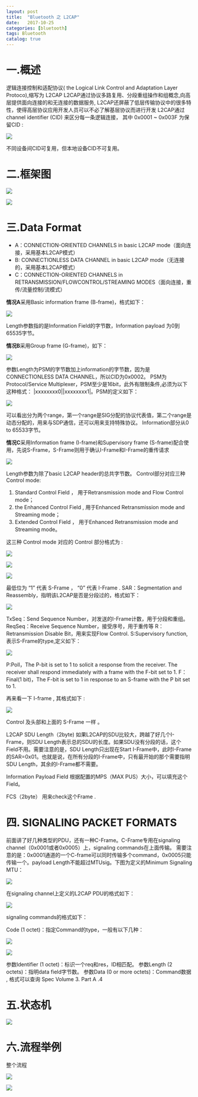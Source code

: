 ```yaml
---
layout: post
title:  "Bluetooth 之 L2CAP"
date:   2017-10-25
categories: [bluetooth]
tags: Bluetooth
catalog: true
---
```

# 一.概述
逻辑连接控制和适配协议( the Logical Link Control and Adaptation Layer Protoco),缩写为 L2CAP
L2CAP通过协议多路复用、分段重组操作和组概念,向高层提供面向连接的和无连接的数据服务,
L2CAP还屏蔽了低层传输协议中的很多特性，使得高层协议应用开发人员可以不必了解基层协议而进行开发
L2CAP通过 channel identifier (CID) 来区分每一条逻辑连接， 其中 0x0001 ~ 0x003F 为保留CID :

![](/images/bluetooth/l2cap_cid.png)

不同设备间CID可复用，但本地设备CID不可复用。

# 二.框架图

![](/images/bluetooth/l2cap_architectrue1.png)


![](/images/bluetooth/l2cap_architectrue2.png)


# 三.Data Format

+ A：CONNECTION-ORIENTED CHANNELS in basic L2CAP mode（面向连接，采用基本L2CAP模式）
+ B: CONNECTIONLESS DATA CHANNEL in basic L2CAP mode（无连接的，采用基本L2CAP模式）
+ C：CONNECTION-ORIENTED CHANNELS in RETRANSMISSION/FLOWCONTROL/STREAMING MODES（面向连接，重传/流量控制/流模式）

**情况A**采用Basic information frame (B-frame)，格式如下：

![](/images/bluetooth/l2cap_b-frame.png)

Length参数指的是Information Field的字节数，Information payload 为0到65535字节。

**情况B**采用Group frame (G-frame)，如下：

![](/images/bluetooth/l2cap_g-frame.png)

参数Length为PSM的字节数加上information的字节数，因为是CONNECTIONLESS DATA CHANNEL，所以CID为0x0002。
PSM为Protocol/Service Multiplexer，PSM至少是16bit，此外有限制条件,必须为以下这种格式：
|xxxxxxxx0||xxxxxxxx1|。PSM的定义如下：

![](/images/bluetooth/psm.png)

可以看出分为两个range，第一个range是SIG分配的协议代表值，第二个range是动态分配的，用来与SDP通信，还可以用来支持特殊协议。
Information部分从0 to 65533字节。

**情况C**采用Information frame (I-frame)和Supervisory frame (S-frame)配合使用，先说S-Frame，S-Frame则用于确认I-Frame和I-Frame的重传请求

![](/images/bluetooth/l2cap_s-frame.png)

Length参数为除了basic L2CAP header的总共字节数。
Control部分对应三种Control mode:
  1. Standard Control Field ， 用于Retransmission mode and Flow Control mode；
  2. the Enhanced Control Field ,  用于Enhanced Retransmission mode and Streaming mode；
  3. Extended Control Field ， 用于Enhanced Retransmission mode and Streaming mode。

这三种 Control mode 对应的 Control 部分格式为 :  

![](/images/bluetooth/l2cap_3.1.png)

![](/images/bluetooth/l2cap_3.2.png)

![](/images/bluetooth/l2cap_3.3.png)

最低位为 “1” 代表 S-Frame ， “0” 代表 I-Frame . 
SAR：Segmentation and Reassembly，指明该L2CAP是否是分段过的，格式如下：

![](/images/bluetooth/l2cap_3.4.png)

TxSeq：Send Sequence Number，对发送的I-Frame计数，用于分段和重组。
ReqSeq：Receive Sequence Number，接受序号，用于重传等
R：Retransmission Disable Bit，用来实现Flow Control.
S:Supervisory function,表示S-Frame的type,定义如下：

![](/images/bluetooth/l2cap_3.5.png)

P:Poll，The P-bit is set to 1 to solicit a response from the receiver. The receiver shall respond immediately with a frame with the F-bit set to 1.
F：Final(1 bit)，The F-bit is set to 1 in response to an S-frame with the P bit set to 1.

再来看一下 I-frame ,  其格式如下 : 

![](/images/bluetooth/l2cap_i-frame.png)

Control 及头部和上面的 S-Frame 一样 。

L2CAP SDU Length（2byte)
如果L2CAP的SDU比较大，跨越了好几个I-Frame，则SDU Length表示总的SDU的长度。如果SDU没有分段的话，这个Field不用。需要注意的是，SDU Length只出现在Start I-Frame中，此时I-Frame的SAR=0x01。也就是说，在所有分段的I-Frame中，只有最开始的那个需要指明SDU Length，其余的I-Frame都不需要。

Information Payload Field
根据配置的MPS（MAX PUS）大小，可以填充这个Field。

FCS（2byte）
用来check这个Frame .

# 四. SIGNALING PACKET FORMATS

前面讲了好几种类型的PDU，还有一种C-Frame。C-Frame专用在signaling channel（0x0001或者0x0005）上，signaling commands在上面传输。
需要注意的是：0x0001通道的一个C-frame可以同时传输多个command，0x0005只能传输一个。payload Length不能超过MTUsig。下图为定义的Minimum Signaling MTU：

![](/images/bluetooth/l2cap_4.1.png)

在signaling channel上定义的L2CAP PDU的格式如下：

![](/images/bluetooth/l2cap_signaling_commands.png)

signaling commands的格式如下：

Code (1 octet)：指定Command的type，一般有以下几种：

![](/images/bluetooth/l2cap_4.2.png)

![](/images/bluetooth/l2cap_4.2_2.png)

参数Identifier (1 octet)：标识一个req和res，ID相匹配。
参数Length (2 octets)：指明data field字节数。
参数Data (0 or more octets)：Command数据 , 格式可以查询 Spec Volume 3. Part A .4 


# 五.状态机

![](/images/bluetooth/l2cap_state_machine.png)


# 六.流程举例
整个流程

![](/images/bluetooth/l2cap_connect_eg.png)

![](/images/bluetooth/l2cap_disconnect_eg.png)


